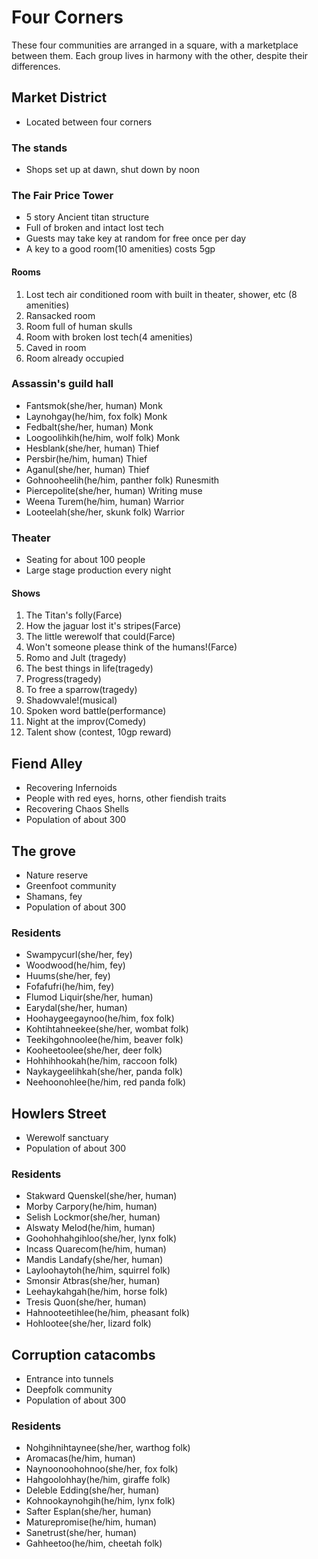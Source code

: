 # Four Corners
These four communities are arranged in a square, with a marketplace between them. Each group lives in harmony with the other, despite their differences.

## Market District
- Located between four corners

### The stands
- Shops set up at dawn, shut down by noon

### The Fair Price Tower
- 5 story Ancient titan structure
- Full of broken and intact lost tech
- Guests may take key at random for free once per day
- A key to a good room(10 amenities) costs 5gp

#### Rooms
1. Lost tech air conditioned room with built in theater, shower, etc (8 amenities)
2. Ransacked room
3. Room full of human skulls
4. Room with broken lost tech(4 amenities)
5. Caved in room
6. Room already occupied

### Assassin's guild hall
- Fantsmok(she/her, human) Monk
- Laynohgay(he/him, fox folk) Monk
- Fedbalt(she/her, human) Monk
- Loogoolihkih(he/him, wolf folk) Monk
- Hesblank(she/her, human) Thief
- Persbir(he/him, human) Thief
- Aganul(she/her, human) Thief
- Gohnooheelih(he/him, panther folk) Runesmith
- Piercepolite(she/her, human) Writing muse
- Weena Turem(he/him, human) Warrior
- Looteelah(she/her, skunk folk) Warrior

### Theater
- Seating for about 100 people
- Large stage production every night

#### Shows
1. The Titan's folly(Farce)
2. How the jaguar lost it's stripes(Farce)
3. The little werewolf that could(Farce)
4. Won't someone please think of the humans!(Farce)
5. Romo and Jult (tragedy)
6. The best things in life(tragedy)
7. Progress(tragedy)
8. To free a sparrow(tragedy)
9. Shadowvale!(musical)
10. Spoken word battle(performance)
11. Night at the improv(Comedy)
12. Talent show (contest, 10gp reward)

## Fiend Alley
- Recovering Infernoids
- People with red eyes, horns, other fiendish traits
- Recovering Chaos Shells
- Population of about 300

## The grove
- Nature reserve
- Greenfoot community
- Shamans, fey
- Population of about 300

### Residents
- Swampycurl(she/her, fey)
- Woodwood(he/him, fey)
- Huums(she/her, fey)
- Fofafufri(he/him, fey)
- Flumod Liquir(she/her, human)
- Earydal(she/her, human)
- Hoohaygeegaynoo(he/him, fox folk)
- Kohtihtahneekee(she/her, wombat folk)
- Teekihgohnoolee(he/him, beaver folk)
- Kooheetoolee(she/her, deer folk)
- Hohhihhookah(he/him, raccoon folk)
- Naykaygeelihkah(she/her, panda folk)
- Neehoonohlee(he/him, red panda folk)

## Howlers Street
- Werewolf sanctuary
- Population of about 300

### Residents
- Stakward Quenskel(she/her, human)
- Morby Carpory(he/him, human)
- Selish Lockmor(she/her, human)
- Alswaty Melod(he/him, human)
- Goohohhahgihloo(she/her, lynx folk)
- Incass Quarecom(he/him, human)
- Mandis Landafy(she/her, human)
- Layloohaytoh(he/him, squirrel folk)
- Smonsir Atbras(she/her, human)
- Leehaykahgah(he/him, horse folk)
- Tresis Quon(she/her, human)
- Hahnooteetihlee(he/him, pheasant folk)
- Hohlootee(she/her, lizard folk)

## Corruption catacombs
- Entrance into tunnels
- Deepfolk community
- Population of about 300

### Residents
- Nohgihnihtaynee(she/her, warthog folk)
- Aromacas(he/him, human)
- Naynoonoohohnoo(she/her, fox folk)
- Hahgoolohhay(he/him, giraffe folk)
- Deleble Edding(she/her, human)
- Kohnookaynohgih(he/him, lynx folk)
- Safter Esplan(she/her, human)
- Maturepromise(he/him, human)
- Sanetrust(she/her, human)
- Gahheetoo(he/him, cheetah folk)